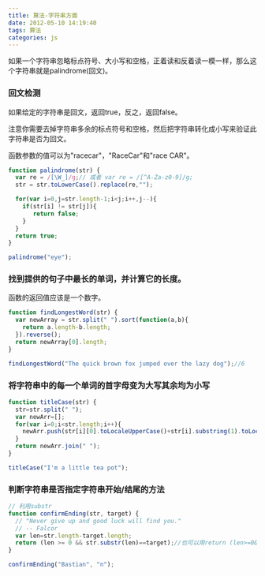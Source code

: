 ```yaml
---
title: 算法-字符串方面
date: 2012-05-10 14:19:40
tags: 算法
categories: js
---
```

如果一个字符串忽略标点符号、大小写和空格，正着读和反着读一模一样，那么这个字符串就是palindrome(回文)。
<!-- more -->
### 回文检测

如果给定的字符串是回文，返回true，反之，返回false。


注意你需要去掉字符串多余的标点符号和空格，然后把字符串转化成小写来验证此字符串是否为回文。

函数参数的值可以为"racecar"，"RaceCar"和"race CAR"。
```javascript
function palindrome(str) {
  var re = /[\W_]/g;// 或者 var re = /[^A-Za-z0-9]/g;
  str = str.toLowerCase().replace(re,"");

  for(var i=0,j=str.length-1;i<j;i++,j--){
    if(str[i] != str[j]){
       return false;
    }
  }
  return true;
}

palindrome("eye");
```
### 找到提供的句子中最长的单词，并计算它的长度。

函数的返回值应该是一个数字。
```javascript
function findLongestWord(str) {
  var newArray = str.split(" ").sort(function(a,b){
    return a.length-b.length;
  }).reverse();
  return newArray[0].length;
}

findLongestWord("The quick brown fox jumped over the lazy dog");//6
```
### 将字符串中的每一个单词的首字母变为大写其余均为小写
```javascript
function titleCase(str) {
  str=str.split(" ");
  var newArr=[];
  for(var i=0;i<str.length;i++){
    newArr.push(str[i][0].toLocaleUpperCase()+str[i].substring(1).toLocaleLowerCase());
  }
  return newArr.join(" ");
}

titleCase("I'm a little tea pot");
```
### 判断字符串是否指定字符串开始/结尾的方法
```javascript
// 利用substr
function confirmEnding(str, target) {
  // "Never give up and good luck will find you."
  // -- Falcor
  var len=str.length-target.length;
  return (len >= 0 && str.substr(len)==target);//也可以用return (len>=0&&str.lastIndexOf(target)==len);
}

confirmEnding("Bastian", "n");
```